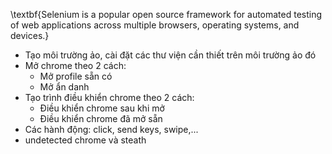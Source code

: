 \textbf{Selenium is a popular open source framework for automated testing of web applications across multiple browsers, operating systems, and devices.}

- Tạo môi trường ảo, cài đặt các thư viện cần thiết trên môi trường ảo đó
- Mở chrome theo 2 cách:
    - Mở profile sẵn có
    - Mở ẩn danh
- Tạo trình điều khiển chrome theo 2 cách:
    - Điều khiển chrome sau khi mở
    - Điều khiển chrome đã mở sẵn
- Các hành động: click, send keys, swipe,...
- undetected chrome và steath
